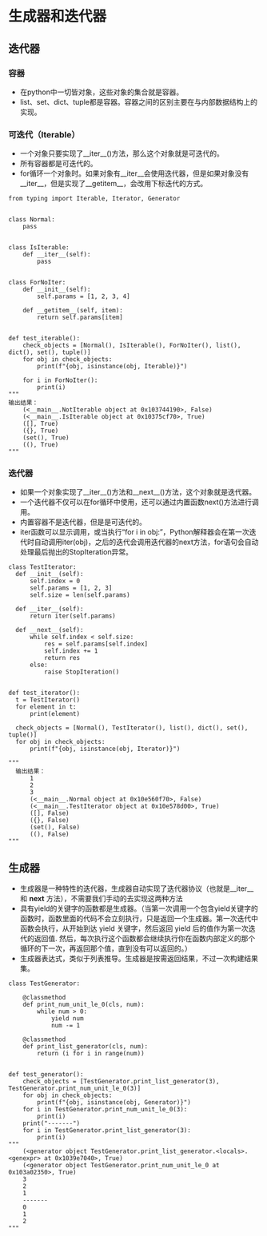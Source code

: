 # 生成器和迭代器

## 迭代器

### 容器
  + 在python中一切皆对象，这些对象的集合就是容器。
  + list、set、dict、tuple都是容器。容器之间的区别主要在与内部数据结构上的实现。
### 可迭代（Iterable）
  + 一个对象只要实现了__iter__()方法，那么这个对象就是可迭代的。
  + 所有容器都是可迭代的。
  + for循环一个对象时。如果对象有__iter__会使用迭代器，但是如果对象没有__iter__，但是实现了__getitem__，会改用下标迭代的方式。
```python3
from typing import Iterable, Iterator, Generator


class Normal:
    pass


class IsIterable:
    def __iter__(self):
        pass


class ForNoIter:
    def __init__(self):
        self.params = [1, 2, 3, 4]

    def __getitem__(self, item):
        return self.params[item]


def test_iterable():
    check_objects = [Normal(), IsIterable(), ForNoIter(), list(), dict(), set(), tuple()]
    for obj in check_objects:
        print(f"{obj, isinstance(obj, Iterable)}")

    for i in ForNoIter():
        print(i)
"""
输出结果：
    (<__main__.NotIterable object at 0x103744190>, False)
    (<__main__.IsIterable object at 0x10375cf70>, True)
    ([], True)
    ({}, True)
    (set(), True)
    ((), True)
"""
```
### 迭代器
  + 如果一个对象实现了__iter__()方法和__next__()方法，这个对象就是迭代器。
  + 一个迭代器不仅可以在for循环中使用，还可以通过内置函数next()方法进行调用。
  + 内置容器不是迭代器，但是是可迭代的。
  + iter函数可以显示调用，或当执行“for i in obj:”，Python解释器会在第一次迭代时自动调用iter(obj)，之后的迭代会调用迭代器的next方法，for语句会自动处理最后抛出的StopIteration异常。
  ```python3
class TestIterator:
    def __init__(self):
        self.index = 0
        self.params = [1, 2, 3]
        self.size = len(self.params)

    def __iter__(self):
        return iter(self.params)

    def __next__(self):
        while self.index < self.size:
            res = self.params[self.index]
            self.index += 1
            return res
        else:
            raise StopIteration()


def test_iterator():
    t = TestIterator()
    for element in t:
        print(element)

    check_objects = [Normal(), TestIterator(), list(), dict(), set(), tuple()]
    for obj in check_objects:
        print(f"{obj, isinstance(obj, Iterator)}")

"""
    输出结果：
        1
        2
        3
        (<__main__.Normal object at 0x10e560f70>, False)
        (<__main__.TestIterator object at 0x10e578d00>, True)
        ([], False)
        ({}, False)
        (set(), False)
        ((), False)
"""
```

## 生成器
+ 生成器是一种特性的迭代器，生成器自动实现了迭代器协议（也就是__iter__ 和 __next__ 方法），不需要我们手动的去实现这两种方法
+ 具有yield的关键字的函数都是生成器。（当第一次调用一个包含yield关键字的函数时，函数里面的代码不会立刻执行，只是返回一个生成器。第一次迭代中函数会执行，从开始到达 yield 关键字，然后返回 yield 后的值作为第一次迭代的返回值. 然后，每次执行这个函数都会继续执行你在函数内部定义的那个循环的下一次，再返回那个值，直到没有可以返回的。）
+ 生成器表达式，类似于列表推导。生成器是按需返回结果，不过一次构建结果集。
```python3
class TestGenerator:

    @classmethod
    def print_num_unit_le_0(cls, num):
        while num > 0:
            yield num
            num -= 1

    @classmethod
    def print_list_generator(cls, num):
        return (i for i in range(num))


def test_generator():
    check_objects = [TestGenerator.print_list_generator(3), TestGenerator.print_num_unit_le_0(3)]
    for obj in check_objects:
        print(f"{obj, isinstance(obj, Generator)}")
    for i in TestGenerator.print_num_unit_le_0(3):
        print(i)
    print("-------")
    for i in TestGenerator.print_list_generator(3):
        print(i)
"""
    (<generator object TestGenerator.print_list_generator.<locals>.<genexpr> at 0x1039e7040>, True)
    (<generator object TestGenerator.print_num_unit_le_0 at 0x103a02350>, True)
    3
    2
    1
    -------
    0
    1
    2
"""
```